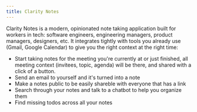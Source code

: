 ```yaml
---
title: Clarity Notes
---
```



Clarity Notes is a modern, opinionated note taking application built for workers in tech: software engineers, engineering managers, product managers, designers, etc. It integrates tightly with tools you already use (Gmail, Google Calendar) to give you the right context at the right time:
  * Start taking notes for the meeting you're currently at or just finished, all meeting context (invitees, topic, agenda) will be there, and shared with a click of a button.
  * Send an email to yourself and it's turned into a note
  * Make a notes public to be easily shareble with everyone that has a link
  * Search through your notes and talk to a chatbot to help you organize them
  * Find missing todos across all your notes
